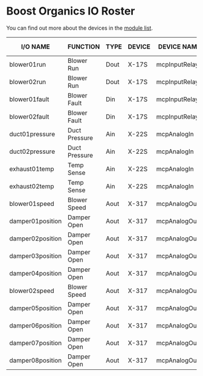 # Boost Organics IO Roster

You can find out more about the devices in the [module list][readme].

[readme]: README.md

I/O NAME          | FUNCTION        | TYPE   | DEVICE    | DEVICE NAME        | LOCATION | TERMINAL #
----------------- | --------------- | ------ | --------- | ------------------ | -------- | ----------
blower01run       | Blower Run      | Dout   | X-17S     | mcpInputRelay      | MCP      | 1A
blower02run       | Blower Run      | Dout   | X-17S     | mcpInputRelay      | MCP      | 2A
blower01fault     | Blower Fault    | Din    | X-17S     | mcpInputRelay      | MCP      | Input1
blower02fault     | Blower Fault    | Din    | X-17S     | mcpInputRelay      | MCP      | Input2
duct01pressure    | Duct Pressure   | Ain    | X-22S     | mcpAnalogIn        | MCP      | Ain1
duct02pressure    | Duct Pressure   | Ain    | X-22S     | mcpAnalogIn        | MCP      | Ain2
exhaust01temp     | Temp Sense      | Ain    | X-22S     | mcpAnalogIn        | MCP      | Ain3
exhaust02temp     | Temp Sense      | Ain    | X-22S     | mcpAnalogIn        | MCP      | Ain4
blower01speed     | Blower Speed    | Aout   | X-317     | mcpAnalogOut1      | MCP      | Out1
damper01position  | Damper Open     | Aout   | X-317     | mcpAnalogOut1      | MCP      | Out2
damper02position  | Damper Open     | Aout   | X-317     | mcpAnalogOut1      | MCP      | Out3
damper03position  | Damper Open     | Aout   | X-317     | mcpAnalogOut1      | MCP      | Out4
damper04position  | Damper Open     | Aout   | X-317     | mcpAnalogOut1      | MCP      | Out5
blower02speed     | Blower Speed    | Aout   | X-317     | mcpAnalogOut2      | MCP      | Out1
damper05position  | Damper Open     | Aout   | X-317     | mcpAnalogOut2      | MCP      | Out2
damper06position  | Damper Open     | Aout   | X-317     | mcpAnalogOut2      | MCP      | Out3
damper07position  | Damper Open     | Aout   | X-317     | mcpAnalogOut2      | MCP      | Out4
damper08position  | Damper Open     | Aout   | X-317     | mcpAnalogOut2      | MCP      | Out5
